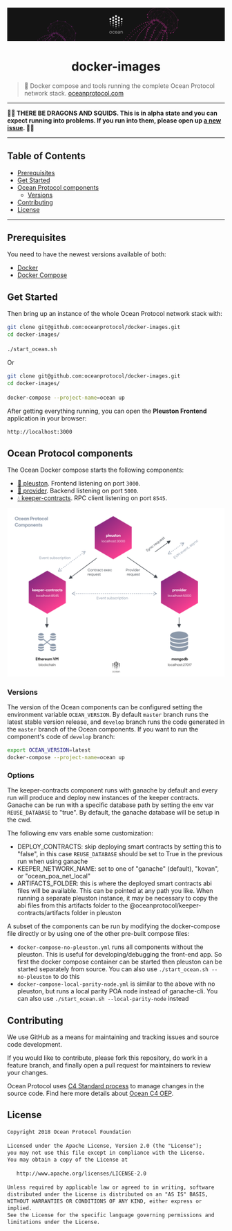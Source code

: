 [![banner](doc/img/repo-banner@2x.png)](https://oceanprotocol.com)

<h1 align="center">docker-images</h1>

> 🐳 Docker compose and tools running the complete Ocean Protocol network stack.
> [oceanprotocol.com](https://oceanprotocol.com)

---

**🐲🦑 THERE BE DRAGONS AND SQUIDS. This is in alpha state and you can expect running into problems. If you run into them, please open up [a new issue](https://github.com/oceanprotocol/docker-images/issues). 🦑🐲**

---

## Table of Contents

* [Prerequisites](#prerequisites)
* [Get Started](#get-started)
* [Ocean Protocol components](#ocean-protocol-components)
    - [Versions](#versions)
* [Contributing](#contributing)
* [License](#license)

---

## Prerequisites

You need to have the newest versions available of both:

* [Docker](https://www.docker.com/get-started)
* [Docker Compose](https://docs.docker.com/compose/)

## Get Started

Then bring up an instance of the whole Ocean Protocol network stack with:

```bash
git clone git@github.com:oceanprotocol/docker-images.git
cd docker-images/

./start_ocean.sh

```

Or

```bash
git clone git@github.com:oceanprotocol/docker-images.git
cd docker-images/

docker-compose --project-name=ocean up
```

After getting everything running, you can open the **Pleuston Frontend** application in your browser:

```
http://localhost:3000
```

## Ocean Protocol components

The Ocean Docker compose starts the following components:

* [🦄 pleuston](https://github.com/oceanprotocol/pleuston). Frontend listening on port `3000`.
* [🐋 provider](https://github.com/oceanprotocol/provider). Backend listening on port `5000`.
* [💧 keeper-contracts](https://github.com/oceanprotocol/keeper-contracts). RPC client listening on port `8545`.

![Ocean Protocol Components](doc/img/ocean-components@2x.png)

### Versions

The version of the Ocean components can be configured setting the environment variable `OCEAN_VERSION`. By default `master` branch runs the latest stable version release, and `develop` branch runs the code generated in the `master` branch of the Ocean components. If you want to run the component's code of `develop` branch:

```bash
export OCEAN_VERSION=latest
docker-compose --project-name=ocean up
```

### Options

The keeper-contracts component runs with ganache by default and every run will produce and deploy new instances of the keeper contracts.
Ganache can be run with a specific database path by setting the env var `REUSE_DATABASE` to "true". By default, the ganache database will be setup in the cwd.

The following env vars enable some customization:
* DEPLOY_CONTRACTS: skip deploying smart contracts by setting this to "false", in this case `REUSE_DATABASE` should be set to True in the previous run when using ganache
* KEEPER_NETWORK_NAME: set to one of "ganache" (default), "kovan", or "ocean_poa_net_local" 
* ARTIFACTS_FOLDER: this is where the deployed smart contracts abi files will be available. This can be pointed at any path you like. When running a separate pleuston instance, it may be necessary to copy the abi files from this artifacts folder to the @oceanprotocol/keeper-contracts/artifacts folder in pleuston

A subset of the components can be run by modifying the docker-compose file directly or by using one 
of the other pre-built compose files:
* `docker-compose-no-pleuston.yml` runs all components without the pleuston. This is useful for developing/debugging 
the front-end app. So first the docker compose container can be started then pleuston can be started separately from source. You can also use `./start_ocean.sh --no-pleuston` to do this
* `docker-compose-local-parity-node.yml` is similar to the above with no pleuston, but runs a local parity POA node instead of ganache-cli. You can also use `./start_ocean.sh --local-parity-node` instead

## Contributing

We use GitHub as a means for maintaining and tracking issues and source code development.

If you would like to contribute, please fork this repository, do work in a feature branch, and finally open a pull request for maintainers to review your changes.

Ocean Protocol uses [C4 Standard process](https://github.com/unprotocols/rfc/blob/master/1/README.md) to manage changes in the source code. Find here more details about [Ocean C4 OEP](https://github.com/oceanprotocol/OEPs/tree/master/1).

## License

```
Copyright 2018 Ocean Protocol Foundation

Licensed under the Apache License, Version 2.0 (the "License");
you may not use this file except in compliance with the License.
You may obtain a copy of the License at

   http://www.apache.org/licenses/LICENSE-2.0

Unless required by applicable law or agreed to in writing, software
distributed under the License is distributed on an "AS IS" BASIS,
WITHOUT WARRANTIES OR CONDITIONS OF ANY KIND, either express or implied.
See the License for the specific language governing permissions and
limitations under the License.
```
